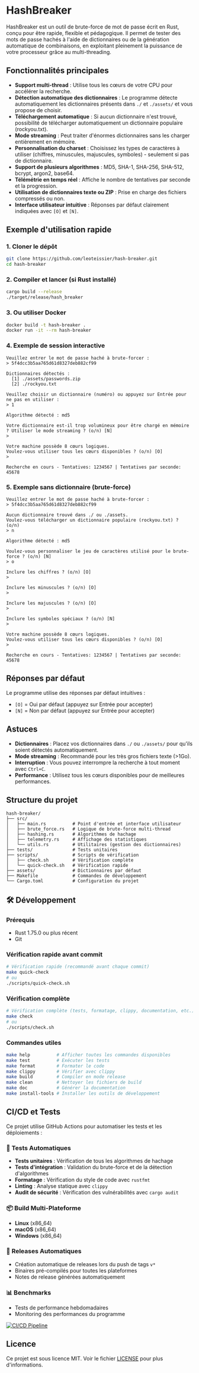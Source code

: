 # HashBreaker

HashBreaker est un outil de brute-force de mot de passe écrit en Rust, conçu pour être rapide, flexible et pédagogique. Il permet de tester des mots de passe hachés à l'aide de dictionnaires ou de la génération automatique de combinaisons, en exploitant pleinement la puissance de votre processeur grâce au multi-threading.

## Fonctionnalités principales

- **Support multi-thread** : Utilise tous les cœurs de votre CPU pour accélérer la recherche.
- **Détection automatique des dictionnaires** : Le programme détecte automatiquement les dictionnaires présents dans `./` et `./assets/` et vous propose de choisir.
- **Téléchargement automatique** : Si aucun dictionnaire n'est trouvé, possibilité de télécharger automatiquement un dictionnaire populaire (rockyou.txt).
- **Mode streaming** : Peut traiter d'énormes dictionnaires sans les charger entièrement en mémoire.
- **Personnalisation du charset** : Choisissez les types de caractères à utiliser (chiffres, minuscules, majuscules, symboles) - seulement si pas de dictionnaire.
- **Support de plusieurs algorithmes** : MD5, SHA-1, SHA-256, SHA-512, bcrypt, argon2, base64.
- **Télémétrie en temps réel** : Affiche le nombre de tentatives par seconde et la progression.
- **Utilisation de dictionnaires texte ou ZIP** : Prise en charge des fichiers compressés ou non.
- **Interface utilisateur intuitive** : Réponses par défaut clairement indiquées avec `[O]` et `[N]`.

## Exemple d'utilisation rapide

### 1. Cloner le dépôt

```bash
git clone https://github.com/leoteissier/hash-breaker.git
cd hash-breaker
```

### 2. Compiler et lancer (si Rust installé)

```bash
cargo build --release
./target/release/hash_breaker
```

### 3. Ou utiliser Docker

```bash
docker build -t hash-breaker .
docker run -it --rm hash-breaker
```

### 4. Exemple de session interactive

```
Veuillez entrer le mot de passe haché à brute-forcer :
> 5f4dcc3b5aa765d61d8327deb882cf99

Dictionnaires détectés :
  [1] ./assets/passwords.zip
  [2] ./rockyou.txt

Veuillez choisir un dictionnaire (numéro) ou appuyez sur Entrée pour ne pas en utiliser :
> 1

Algorithme détecté : md5

Votre dictionnaire est-il trop volumineux pour être chargé en mémoire ? Utiliser le mode streaming ? (o/n) [N]
>

Votre machine possède 8 cœurs logiques.
Voulez-vous utiliser tous les cœurs disponibles ? (o/n) [O]
>

Recherche en cours - Tentatives: 1234567 | Tentatives par seconde: 45678
```

### 5. Exemple sans dictionnaire (brute-force)

```
Veuillez entrer le mot de passe haché à brute-forcer :
> 5f4dcc3b5aa765d61d8327deb882cf99

Aucun dictionnaire trouvé dans ./ ou ./assets.
Voulez-vous télécharger un dictionnaire populaire (rockyou.txt) ? (o/n)
> n

Algorithme détecté : md5

Voulez-vous personnaliser le jeu de caractères utilisé pour le brute-force ? (o/n) [N]
> o

Inclure les chiffres ? (o/n) [O]
>

Inclure les minuscules ? (o/n) [O]
>

Inclure les majuscules ? (o/n) [O]
>

Inclure les symboles spéciaux ? (o/n) [N]
>

Votre machine possède 8 cœurs logiques.
Voulez-vous utiliser tous les cœurs disponibles ? (o/n) [O]
>

Recherche en cours - Tentatives: 1234567 | Tentatives par seconde: 45678
```

## Réponses par défaut

Le programme utilise des réponses par défaut intuitives :

- `[O]` = Oui par défaut (appuyez sur Entrée pour accepter)
- `[N]` = Non par défaut (appuyez sur Entrée pour accepter)

## Astuces

- **Dictionnaires** : Placez vos dictionnaires dans `./` ou `./assets/` pour qu'ils soient détectés automatiquement.
- **Mode streaming** : Recommandé pour les très gros fichiers texte (>1Go).
- **Interruption** : Vous pouvez interrompre la recherche à tout moment avec `Ctrl+C`.
- **Performance** : Utilisez tous les cœurs disponibles pour de meilleures performances.

## Structure du projet

```
hash-breaker/
├── src/
│   ├── main.rs          # Point d'entrée et interface utilisateur
│   ├── brute_force.rs   # Logique de brute-force multi-thread
│   ├── hashing.rs       # Algorithmes de hachage
│   ├── telemetry.rs     # Affichage des statistiques
│   └── utils.rs         # Utilitaires (gestion des dictionnaires)
├── tests/               # Tests unitaires
├── scripts/             # Scripts de vérification
│   ├── check.sh         # Vérification complète
│   └── quick-check.sh   # Vérification rapide
├── assets/              # Dictionnaires par défaut
├── Makefile             # Commandes de développement
└── Cargo.toml           # Configuration du projet
```

## 🛠️ Développement

### Prérequis

- Rust 1.75.0 ou plus récent
- Git

### Vérification rapide avant commit

```bash
# Vérification rapide (recommandé avant chaque commit)
make quick-check
# ou
./scripts/quick-check.sh
```

### Vérification complète

```bash
# Vérification complète (tests, formatage, clippy, documentation, etc.)
make check
# ou
./scripts/check.sh
```

### Commandes utiles

```bash
make help          # Afficher toutes les commandes disponibles
make test          # Exécuter les tests
make format        # Formater le code
make clippy        # Vérifier avec clippy
make build         # Compiler en mode release
make clean         # Nettoyer les fichiers de build
make doc           # Générer la documentation
make install-tools # Installer les outils de développement
```

## CI/CD et Tests

Ce projet utilise GitHub Actions pour automatiser les tests et les déploiements :

### 🚀 **Tests Automatiques**

- **Tests unitaires** : Vérification de tous les algorithmes de hachage
- **Tests d'intégration** : Validation du brute-force et de la détection d'algorithmes
- **Formatage** : Vérification du style de code avec `rustfmt`
- **Linting** : Analyse statique avec `clippy`
- **Audit de sécurité** : Vérification des vulnérabilités avec `cargo audit`

### 📦 **Build Multi-Plateforme**

- **Linux** (x86_64)
- **macOS** (x86_64)
- **Windows** (x86_64)

### 🎯 **Releases Automatiques**

- Création automatique de releases lors du push de tags `v*`
- Binaires pré-compilés pour toutes les plateformes
- Notes de release générées automatiquement

### 📊 **Benchmarks**

- Tests de performance hebdomadaires
- Monitoring des performances du programme

[![CI/CD Pipeline](https://github.com/leoteissier/hash-breaker/workflows/CI/badge.svg)](https://github.com/leoteissier/hash-breaker/actions)

## Licence

Ce projet est sous licence MIT. Voir le fichier [LICENSE](LICENSE) pour plus d'informations.
